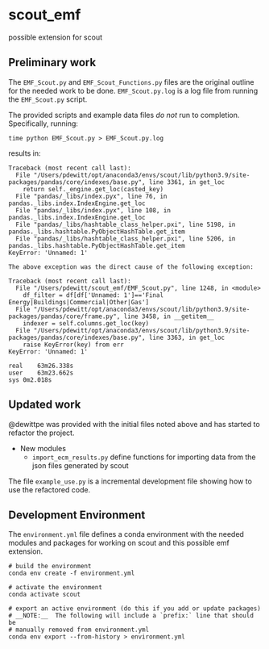 # scout_emf
possible extension for scout

## Preliminary work

The `EMF_Scout.py` and `EMF_Scout_Functions.py` files are the original outline
for the needed work to be done.  `EMF_Scout.py.log` is a log file from running
the `EMF_Scout.py` script.

The provided scripts and example data files _do not_ run to completion.
Specifically, running:

    time python EMF_Scout.py > EMF_Scout.py.log

results in:

    Traceback (most recent call last):
      File "/Users/pdewitt/opt/anaconda3/envs/scout/lib/python3.9/site-packages/pandas/core/indexes/base.py", line 3361, in get_loc
        return self._engine.get_loc(casted_key)
      File "pandas/_libs/index.pyx", line 76, in pandas._libs.index.IndexEngine.get_loc
      File "pandas/_libs/index.pyx", line 108, in pandas._libs.index.IndexEngine.get_loc
      File "pandas/_libs/hashtable_class_helper.pxi", line 5198, in pandas._libs.hashtable.PyObjectHashTable.get_item
      File "pandas/_libs/hashtable_class_helper.pxi", line 5206, in pandas._libs.hashtable.PyObjectHashTable.get_item
    KeyError: 'Unnamed: 1'

    The above exception was the direct cause of the following exception:

    Traceback (most recent call last):
      File "/Users/pdewitt/scout_emf/EMF_Scout.py", line 1248, in <module>
        df_filter = df[df['Unnamed: 1']=='Final Energy|Buildings|Commercial|Other|Gas']
      File "/Users/pdewitt/opt/anaconda3/envs/scout/lib/python3.9/site-packages/pandas/core/frame.py", line 3458, in __getitem__
        indexer = self.columns.get_loc(key)
      File "/Users/pdewitt/opt/anaconda3/envs/scout/lib/python3.9/site-packages/pandas/core/indexes/base.py", line 3363, in get_loc
        raise KeyError(key) from err
    KeyError: 'Unnamed: 1'

    real	63m26.338s
    user	63m23.662s
    sys	0m2.018s

## Updated work

@dewittpe was provided with the initial files noted above and has started to
refactor the project.

* New modules
  * `import_ecm_results.py` define functions for importing data from the json
      files generated by scout

The file `example_use.py` is a incremental development file showing how to use
the refactored code.

## Development Environment

The `environment.yml` file defines a conda environment with the needed modules
and packages for working on scout and this possible emf extension.

    # build the environment
    conda env create -f environment.yml

    # activate the environment
    conda activate scout

    # export an active environment (do this if you add or update packages)
    # __NOTE:__  The following will include a `prefix:` line that should be
    # manually removed from environment.yml
    conda env export --from-history > environment.yml

